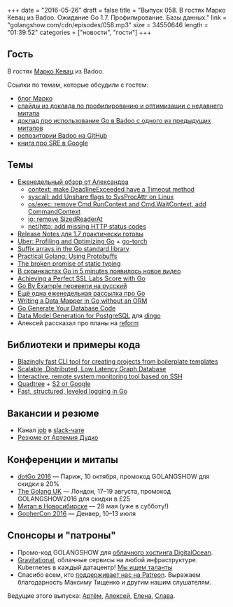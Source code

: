 +++
date = "2016-05-26"
draft = false
title = "Выпуск 058. В гостях Марко Кевац из Badoo. Ожидание Go 1.7. Профилирование. Базы данных."
link = "golangshow.com/cdn/episodes/058.mp3"
size = 34550646
length = "01:39:52"
categories = ["новости", "гости"]
+++

## Гость
В гостях [Марко Кевац](https://twitter.com/mkevac) из Badoo.

Ссылки по темам, которые обсудили с гостем:

- [блог Марко](http://blog.kevac.org/)
- [слайды из доклада по профилированию и оптимизации с недавнего митапа](http://go-talks.appspot.com/github.com/mkevac/golangmoscow2016/gomeetup.slide#1)
- [доклад про использование Go в Badoo с одного из предыдущих митапов](https://youtu.be/pOgAnWfNjms)
- [репозитории Badoo на GitHub](https://github.com/badoo)
- [книга про SRE в Google](http://shop.oreilly.com/product/0636920041528.do)

## Темы
- [Еженедельный обзор от Александра](https://github.com/LK4D4/report/blob/master/reports/golang-may26.md)
  - [context: make DeadlineExceeded have a Timeout method](https://github.com/golang/go/commit/dc4427f3727804ded270bc6a7a8066ccb3c151d0)
  - [syscall: add Unshare flags to SysProcAttr on Linux](https://github.com/golang/go/commit/8527b8ef9b00c72b1a8e30e5917c7bdd3c0e79ef)
  - [os/exec: remove Cmd.RunContext and Cmd.WaitContext, add CommandContext](https://github.com/golang/go/commit/4cad610401edc11fe921205438a7b3ab4faa3982)
  - [io: remove SizedReaderAt](https://github.com/golang/go/commit/524956f8b976be2b7be829a2d0d87c2951932ac6)
  - [net/http: add missing HTTP status codes](https://github.com/golang/go/commit/b9ec0024fbc18dd94eff7240afd82fac6b4d8fdc)
- [Release Notes для 1.7 практически готовы](https://tip.golang.org/doc/go1.7)
- [Uber: Profiling and Optimizing Go](https://www.youtube.com/watch?v=N3PWzBeLX2M) + [go-torch](https://github.com/uber/go-torch)
- [Suffix arrays in the Go standard library](http://eli.thegreenplace.net/2016/suffix-arrays-in-the-go-standard-library/)
- [Practical Golang: Using Protobuffs](https://jacobmartins.com/2016/05/24/practical-golang-using-protobuffs/)
- [The broken promise of static typing](https://labs.ig.com/static-typing-promise)
- [В скринкастах Go in 5 minutes появилось новое видео](http://www.goin5minutes.com/screencasts/index.html)
- [Achieving a Perfect SSL Labs Score with Go](https://blog.bracelab.com/achieving-perfect-ssl-labs-score-with-go)
- [Go By Example перевели на русский](http://gobyexample.ru/)
- [Ещё одна еженедельная рассылка про Go](http://importgolang.com/newsletter/)
- [Writing a Data Mapper in Go without an ORM](http://www.meetspaceapp.com/2016/05/23/writing-a-data-mapper-in-go-without-an-orm.html)
- [Go Generate Your Database Code](http://willowtreeapps.com/blog/go-generate-your-database-code/)
- [Data Model Generation for PostgreSQL](http://packagemain.blogspot.ru/2016/05/data-model-generation-for-postgresql.html) для [dingo](https://github.com/maxzerbini/dingo)
- Алексей рассказал про планы на [reform](https://github.com/AlekSi/reform)

## Библиотеки и примеры кода
- [Blazingly fast CLI tool for creating projects from boilerplate templates](https://github.com/tmrts/boilr)
- [Scalable, Distributed, Low Latency Graph Database](https://github.com/dgraph-io/dgraph)
- [Interactive, remote system monitoring tool based on SSH]( https://github.com/rapidloop/rtop)
- [Quadtree](https://github.com/JamesMilnerUK/quadtree-go) + [S2 от Google](http://blog.christianperone.com/2015/08/googles-s2-geometry-on-the-sphere-cells-and-hilbert-curve/)
- [Fast, structured, leveled logging in Go](https://github.com/uber-go/zap)

## Вакансии и резюме
- Канал [job](https://golang-ru.slack.com/archives/job) в [slack-чате](http://4gophers.ru/slack)
- [Резюме от Артемия Дудко](https://moikrug.ru/tema-dudko)

## Конференции и митапы
- [dotGo 2016](http://www.dotgo.eu) — Париж, 10 октября, промокод GOLANGSHOW для скидки в 20%
- [The Golang UK](http://golanguk.com) — Лондон, 17–19 августа, промокод GOLANGSHOW2016 для скидки в £25
- [Митап в Новосибирске](https://golang-nsk.party) — 28 мая (уже в субботу!)
- [GopherCon 2016](https://gophercon.com/)  — Денвер, 10–13 июля

## Спонсоры и "патроны"
- Промо-код GOLANGSHOW для [облачного хостинга DigitalOcean](https://www.digitalocean.com/?utm_campaign=golangshow&utm_medium=podcast&refcode=63eedb038a3e).
- [Gravitational](http://gravitational.com), облачные сервисы на любой инфраструктуре. Kubernetes в каждый датацентр! [Мы ищем таланты](https://github.com/gravitational/careers)
- Спасибо всем, кто [поддерживает нас на Patreon](https://www.patreon.com/golangshow). Выражаем благодарность Максиму Тищенко и другим нашим слушателям.

Ведущие этого выпуска: [Артём](https://twitter.com/miolini), [Алексей](https://twitter.com/paaleksey), [Елена](https://twitter.com/webdeva), [Слава](https://twitter.com/m0sth8).
